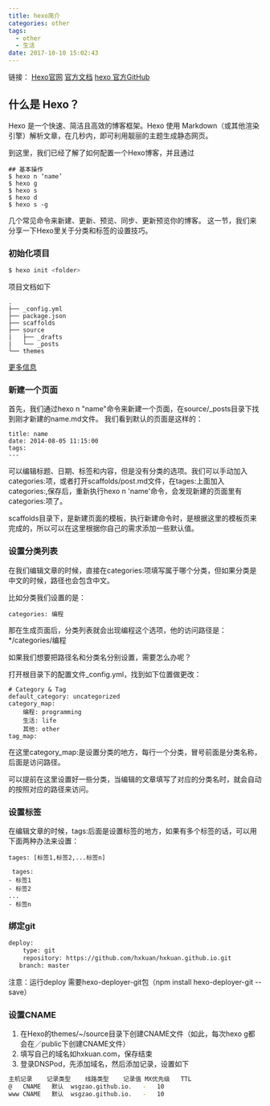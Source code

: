 ```yaml
---
title: hexo简介
categories: other
tags:
  - other
  - 生活
date: 2017-10-10 15:02:43
---
```

链接：
[Hexo官网](https://hexo.io/)
[官方文档](https://hexo.io/docs/)
[hexo 官方GitHub](https://github.com/hexojs/hexo/issues)

## 什么是 Hexo？
Hexo 是一个快速、简洁且高效的博客框架。Hexo 使用 Markdown（或其他渲染引擎）解析文章，在几秒内，即可利用靓丽的主题生成静态网页。
<!-- more-->
到这里，我们已经了解了如何配置一个Hexo博客，并且通过
```
## 基本操作
$ hexo n ‘name’
$ hexo g
$ hexo s
$ hexo d
$ hexo s -g
```
几个常见命令来新建、更新、预览、同步、更新预览你的博客。
这一节，我们来分享一下Hexo里关于分类和标签的设置技巧。


### 初始化项目

``` bash
$ hexo init <folder>
```

项目文档如下

```
.
├── _config.yml
├── package.json
├── scaffolds
├── source
|   ├── _drafts
|   └── _posts
└── themes
```

[更多信息](https://hexo.io/docs/setup.html)

### 新建一个页面
首先，我们通过hexo n "name"命令来新建一个页面，在source/_posts目录下找到刚才新建的name.md文件。
我们看到默认的页面是这样的：
```
title: name
date: 2014-08-05 11:15:00
tags:
---
```
可以编辑标题、日期、标签和内容，但是没有分类的选项。我们可以手动加入categories:项，或者打开scaffolds/post.md文件，在tages:上面加入categories:,保存后，重新执行hexo n 'name'命令，会发现新建的页面里有categories:项了。

scaffolds目录下，是新建页面的模板，执行新建命令时，是根据这里的模板页来完成的，所以可以在这里根据你自己的需求添加一些默认值。

### 设置分类列表
在我们编辑文章的时候，直接在categories:项填写属于哪个分类，但如果分类是中文的时候，路径也会包含中文。

比如分类我们设置的是：
```
categories: 编程
```
那在生成页面后，分类列表就会出现编程这个选项，他的访问路径是：*/categories/编程

如果我们想要把路径名和分类名分别设置，需要怎么办呢？

打开根目录下的配置文件_config.yml，找到如下位置做更改：
```
# Category & Tag
default_category: uncategorized
category_map:
	编程: programming
	生活: life
	其他: other
tag_map:
```
在这里category_map:是设置分类的地方，每行一个分类，冒号前面是分类名称，后面是访问路径。

可以提前在这里设置好一些分类，当编辑的文章填写了对应的分类名时，就会自动的按照对应的路径来访问。
### 设置标签
在编辑文章的时候，tags:后面是设置标签的地方，如果有多个标签的话，可以用下面两种办法来设置：
```
tages: [标签1,标签2,...标签n]
```
```
 tages:
- 标签1
- 标签2
...
- 标签n
```

### 绑定git

``` bash
deploy:
    type: git
    repository: https://github.com/hxkuan/hxkuan.github.io.git
   branch: master
```
注意：运行deploy 需要hexo-deployer-git包（npm install hexo-deployer-git --save）

### 设置CNAME

1. 在Hexo的themes/~/source目录下创建CNAME文件（如此，每次hexo g都会在／public下创建CNAME文件）
2. 填写自己的域名如hxkuan.com，保存结束
3. 登录DNSPod，先添加域名，然后添加记录，设置如下

``` bash
主机记录	记录类型	线路类型	记录值	MX优先级	TTL
@	CNAME	默认	wsgzao.github.io.	-	10
www	CNAME	默认	wsgzao.github.io.	-	10